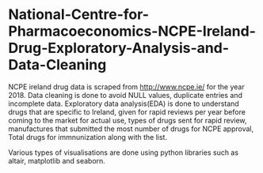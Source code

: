 # National-Centre-for-Pharmacoeconomics-NCPE-Ireland-Drug-Exploratory-Analysis-and-Data-Cleaning
NCPE ireland drug data is scraped from http://www.ncpe.ie/ for the year 2018. 
Data cleaning is done to avoid NULL values, duplicate entries and incomplete data. 
Exploratory data analysis(EDA) is done to understand drugs that are specific to Ireland, given for rapid reviews per year before coming to the market for actual use, types of drugs sent for rapid review, manufactures that submitted the most number of drugs for NCPE approval, Total drugs for immnunization along with the list.


Various types of visualisations are done using python libraries such as altair, matplotlib and seaborn.
